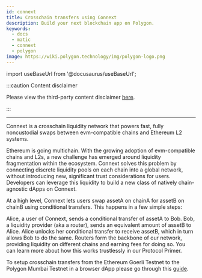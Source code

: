 ```yaml
---
id: connext
title: Crosschain transfers using Connext
description: Build your next blockchain app on Polygon.
keywords:
  - docs
  - matic
  - connext
  - polygon
image: https://wiki.polygon.technology/img/polygon-logo.png
---
```


import useBaseUrl from '@docusaurus/useBaseUrl';

:::caution Content disclaimer

Please view the third-party content disclaimer [<ins>here</ins>](https://github.com/0xPolygon/wiki/blob/master/CONTENT_DISCLAIMER.md).

:::

---

Connext is a crosschain liquidity network that powers fast, fully noncustodial swaps between evm-compatible chains and Ethereum L2 systems.

Ethereum is going multichain. With the growing adoption of evm-compatible chains and L2s, a new challenge has emerged around liquidity fragmentation within the ecosystem. Connext solves this problem by connecting discrete liquidity pools on each chain into a global network, without introducing new, significant trust considerations for users. Developers can leverage this liquidity to build a new class of natively chain-agnostic dApps on Connext.

At a high level, Connext lets users swap assetA on chainA for assetB on chainB using conditional transfers. This happens in a few simple steps:

Alice, a user of Connext, sends a conditional transfer of assetA to Bob.
Bob, a liquidity provider (aka a router), sends an equivalent amount of assetB to Alice.
Alice unlocks her conditional transfer to receive assetB, which in turn allows Bob to do the same.
Routers form the backbone of our network, providing liquidity on different chains and earning fees for doing so. You can learn more about how this works trustlessly in our Protocol Primer.

To setup  crosschain transfers from the Ethereum Goerli Testnet to the Polygon Mumbai Testnet in a browser dApp please go through this [guide](https://docs.connext.network/quickstart-polygon-matic-integration).
